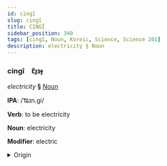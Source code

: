 ```yaml
---
id: cingî
slug: cingî
title: CINGÎ
sidebar_position: 340
tags: [cingî, Noun, Koreic, Science, Science 201]
description: electricity § Noun
---
```


### cingî&emsp;<span kind="abugida">ꞇ̃ȷꜿɟ</span>

*electricity* **§** [Noun](../../tags/Noun)

**IPA**: /ˈt͡ɕɪn.gi/

**Verb**: to be electricity

**Noun**: electricity

**Modifier**: electric

<details>
    <summary>Origin</summary>
    Korean 전기 jeon'gi [ˈt͡ɕɘ(ː)nɡi]<br/>
    <em>Koreic Language Family</em>
</details>